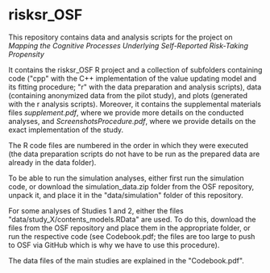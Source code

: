 # risksr_OSF
This repository contains data and analysis scripts for the project on *Mapping the Cognitive Processes Underlying Self-Reported Risk-Taking Propensity*

It contains the risksr_OSF R project and a collection of subfolders containing code ("cpp" with the C++ implementation of the value updating model and its fitting procedure; "r" with the data preparation and analysis scripts), data (containing anonymized data from the pilot study), and plots (generated with the r analysis scripts).  Moreover, it contains the supplemental materials files *supplement.pdf*, where we provide more details on the conducted analyses, and *ScreenshotsProcedure.pdf*, where we provide details on the exact implementation of the study.

The R code files are numbered in the order in which they were executed (the data preparation scripts do not have to be run as the prepared data are already in the data folder).

To be able to run the simulation analyses, either first run the simulation code, or download the simulation_data.zip folder from the OSF repository, unpack it, and place it in the "data/simulation" folder of this repository.

For some analyses of Studies 1 and 2, either the files "data/study_X/contents_models.RData" are used. To do this, download the files from the OSF repository and place them in the appropriate folder, or run the respective code (see Codebook.pdf; the files are too large to push to OSF via GitHub which is why we have to use this procedure).

The data files of the main studies are explained in the "Codebook.pdf".
